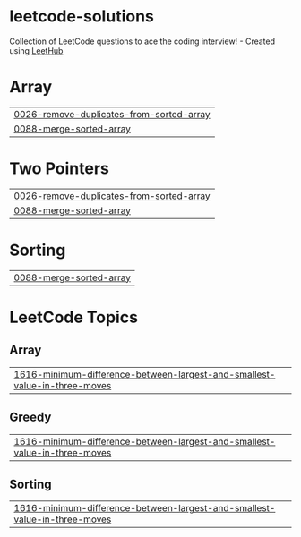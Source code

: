 # leetcode-solutions
Collection of LeetCode questions to ace the coding interview! - Created using [LeetHub](https://github.com/QasimWani/LeetHub)


# Array
|  |
| ------- |
| [0026-remove-duplicates-from-sorted-array](https://github.com/Akshayacse1010/leetcode-solutions/tree/master/0026-remove-duplicates-from-sorted-array) |
| [0088-merge-sorted-array](https://github.com/Akshayacse1010/leetcode-solutions/tree/master/0088-merge-sorted-array) |
# Two Pointers
|  |
| ------- |
| [0026-remove-duplicates-from-sorted-array](https://github.com/Akshayacse1010/leetcode-solutions/tree/master/0026-remove-duplicates-from-sorted-array) |
| [0088-merge-sorted-array](https://github.com/Akshayacse1010/leetcode-solutions/tree/master/0088-merge-sorted-array) |
# Sorting
|  |
| ------- |
| [0088-merge-sorted-array](https://github.com/Akshayacse1010/leetcode-solutions/tree/master/0088-merge-sorted-array) |
<!---LeetCode Topics Start-->
# LeetCode Topics
## Array
|  |
| ------- |
| [1616-minimum-difference-between-largest-and-smallest-value-in-three-moves](https://github.com/Akshayacse1010/leetcode-solutions/tree/master/1616-minimum-difference-between-largest-and-smallest-value-in-three-moves) |
## Greedy
|  |
| ------- |
| [1616-minimum-difference-between-largest-and-smallest-value-in-three-moves](https://github.com/Akshayacse1010/leetcode-solutions/tree/master/1616-minimum-difference-between-largest-and-smallest-value-in-three-moves) |
## Sorting
|  |
| ------- |
| [1616-minimum-difference-between-largest-and-smallest-value-in-three-moves](https://github.com/Akshayacse1010/leetcode-solutions/tree/master/1616-minimum-difference-between-largest-and-smallest-value-in-three-moves) |
<!---LeetCode Topics End-->